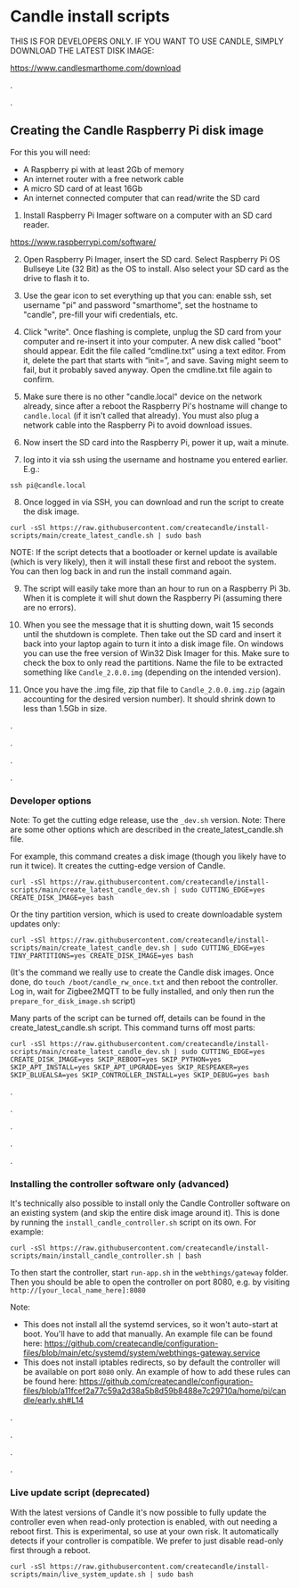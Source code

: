 # Candle install scripts


THIS IS FOR DEVELOPERS ONLY. IF YOU WANT TO USE CANDLE, SIMPLY DOWNLOAD THE LATEST DISK IMAGE:

https://www.candlesmarthome.com/download


.


.


## Creating the Candle Raspberry Pi disk image
For this you will need:
- A Raspberry pi with at least 2Gb of memory
- An internet router with a free network cable
- A micro SD card of at least 16Gb
- An internet connected computer that can read/write the SD card

1. Install Raspberry Pi Imager software on a computer with an SD card reader.

https://www.raspberrypi.com/software/

2. Open Raspberry Pi Imager, insert the SD card. Select Raspberry Pi OS Bullseye Lite (32 Bit) as the OS to install. Also select your SD card as the drive to flash it to.

3. Use the gear icon to set everything up that you can: enable ssh, set username "pi" and password "smarthome", set the hostname to "candle", pre-fill your wifi credentials, etc.

4. Click "write". Once flashing is complete, unplug the SD card from your computer and re-insert it into your computer. A new disk called "boot" should appear. Edit the file called “cmdline.txt” using a text editor. From it, delete the part that starts with “init=”, and save. Saving might seem to fail, but it probably saved anyway. Open the cmdline.txt file again to confirm.

5. Make sure there is no other "candle.local" device on the network already, since after a reboot the Raspberry Pi's hostname will change to `candle.local` (if it isn't called that already). You must also plug a network cable into the Raspberry Pi to avoid download issues.

6. Now insert the SD card into the Raspberry Pi, power it up, wait a minute.

7. log into it via ssh using the username and hostname you entered earlier. E.g.:
```
ssh pi@candle.local
```

8. Once logged in via SSH, you can download and run the script to create the disk image.
```
curl -sSl https://raw.githubusercontent.com/createcandle/install-scripts/main/create_latest_candle.sh | sudo bash
```

NOTE: If the script detects that a bootloader or kernel update is available (which is very likely), then it will install these first and reboot the system. You can then log back in and run the install command again.

9. The script will easily take more than an hour to run on a Raspberry Pi 3b. When it is complete it will shut down the Raspberry Pi (assuming there are no errors).

13. When you see the message that it is shutting down, wait 15 seconds until the shutdown is complete. Then take out the SD card and insert it back into your laptop again to turn it into a disk image file. On windows you can use the free version of Win32 Disk Imager for this. Make sure to check the box to only read the partitions. Name the file to be extracted something like `Candle_2.0.0.img` (depending on the intended version).

14. Once you have the .img file, zip that file to `Candle_2.0.0.img.zip` (again accounting for the desired version number). It should shrink down to less than 1.5Gb in size.

.

.

.

.

### Developer options
Note: To get the cutting edge release, use the `_dev.sh` version.
Note: There are some other options which are described in the create_latest_candle.sh file. 

For example, this command creates a disk image (though you likely have to run it twice). It creates the cutting-edge version of Candle.
```
curl -sSl https://raw.githubusercontent.com/createcandle/install-scripts/main/create_latest_candle_dev.sh | sudo CUTTING_EDGE=yes CREATE_DISK_IMAGE=yes bash
```
Or the tiny partition version, which is used to create downloadable system updates only:
```
curl -sSl https://raw.githubusercontent.com/createcandle/install-scripts/main/create_latest_candle_dev.sh | sudo CUTTING_EDGE=yes TINY_PARTITIONS=yes CREATE_DISK_IMAGE=yes bash
```
(It's the command we really use to create the Candle disk images. Once done, do `touch /boot/candle_rw_once.txt` and then reboot the controller. Log in, wait for Zigbee2MQTT to be fully installed, and only then run the `prepare_for_disk_image.sh` script)


Many parts of the script can be turned off, details can be found in the create_latest_candle.sh script. This command turns off most parts:
```
curl -sSl https://raw.githubusercontent.com/createcandle/install-scripts/main/create_latest_candle_dev.sh | sudo CUTTING_EDGE=yes CREATE_DISK_IMAGE=yes SKIP_REBOOT=yes SKIP_PYTHON=yes SKIP_APT_INSTALL=yes SKIP_APT_UPGRADE=yes SKIP_RESPEAKER=yes SKIP_BLUEALSA=yes SKIP_CONTROLLER_INSTALL=yes SKIP_DEBUG=yes bash
```

.

.

.

.

.

### Installing the controller software only (advanced)
It's technically also possible to install only the Candle Controller software on an existing system (and skip the entire disk image around it). This is done by running the `install_candle_controller.sh` script on its own. For example:

```
curl -sSl https://raw.githubusercontent.com/createcandle/install-scripts/main/install_candle_controller.sh | bash
```
To then start the controller, start `run-app.sh` in the `webthings/gateway` folder. Then you should be able to open the controller on port 8080, e.g. by visiting `http://[your_local_name_here]:8080`

Note:
- This does not install all the systemd services, so it won't auto-start at boot. You'll have to add that manually. An example file can be found here:
https://github.com/createcandle/configuration-files/blob/main/etc/systemd/system/webthings-gateway.service
- This does not install iptables redirects, so by default the controller will be available on port `8080` only. An example of how to add these rules can be found here:
https://github.com/createcandle/configuration-files/blob/a11fcef2a77c59a2d38a5b8d59b8488e7c29710a/home/pi/candle/early.sh#L14

.

.

.

.

### Live update script (deprecated)
With the latest versions of Candle it's now possible to fully update the controller even when read-only protection is enabled, with out needing a reboot first. This is experimental, so use at your own risk. It automatically detects if your controller is compatible. We prefer to just disable read-only first through a reboot.
```
curl -sSl https://raw.githubusercontent.com/createcandle/install-scripts/main/live_system_update.sh | sudo bash
```


